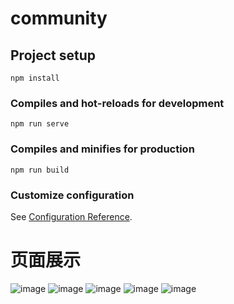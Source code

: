# community

## Project setup
```
npm install
```

### Compiles and hot-reloads for development
```
npm run serve
```

### Compiles and minifies for production
```
npm run build
```

### Customize configuration
See [Configuration Reference](https://cli.vuejs.org/config/).
# 页面展示
![image](https://github.com/K423/community/assets/37209805/4ee6e4c4-895b-462f-8239-ad535ce413a2)
![image](https://github.com/K423/community/assets/37209805/a854e11f-7342-4457-8b36-91d04bca15bf)
![image](https://github.com/K423/community/assets/37209805/75eb3c63-f885-4b08-8168-14a3212ecc8d)
![image](https://github.com/K423/community/assets/37209805/f50e4299-1148-4142-bd22-c8aa35cab9c9)
![image](https://github.com/K423/community/assets/37209805/8ed85ea9-8397-4817-85a0-ddc39aa44914)

